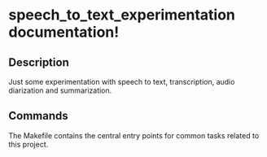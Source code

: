 # speech_to_text_experimentation documentation!

## Description

Just some experimentation with speech to text, transcription, audio diarization and summarization.

## Commands

The Makefile contains the central entry points for common tasks related to this project.

